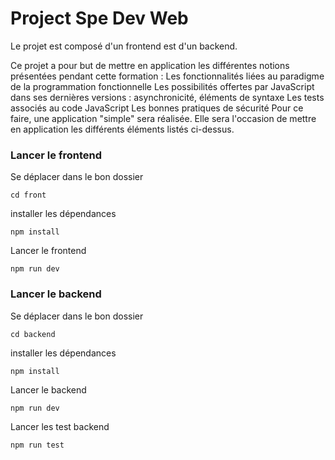 # Project Spe Dev Web

Le projet est composé d'un frontend est d'un backend.

Ce projet a pour but de mettre en application les différentes notions présentées
pendant cette formation :
Les fonctionnalités liées au paradigme de la programmation fonctionnelle
Les possibilités offertes par JavaScript dans ses dernières versions : asynchronicité,
éléments de syntaxe
Les tests associés au code JavaScript
Les bonnes pratiques de sécurité
Pour ce faire, une application "simple" sera réalisée. Elle sera l'occasion de mettre en
application les différents éléments listés ci-dessus.

### Lancer le frontend

Se déplacer dans le bon dossier

```powershell, ps1
cd front
```

installer les dépendances

```powershell, ps1
npm install
```

Lancer le frontend

```powershell, ps1
npm run dev
```

### Lancer le backend

Se déplacer dans le bon dossier

```powershell, ps1
cd backend
```

installer les dépendances

```powershell, ps1
npm install
```

Lancer le backend

```powershell, ps1
npm run dev
```

Lancer les test backend

```powershell, ps1
npm run test
```
